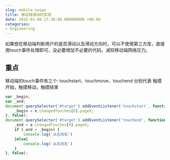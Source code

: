 ```yaml
---
slug: mobile-swipe
title: 移动端滑动的实现
date: 2015-01-08 17:38:08.000000000 +08:00
categories:
- Engineering
---
```



如果想在移动端判断用户的是否滑动以及滑动方向时，可以不使用第三方库，直接用touch事件处理即可，没必要增加不必要的代码，减轻移动端网络压力。



## 重点

移动端的touch事件有三个: touchstart、touchmove、touchend 分别代表 触摸开始，触摸移动，触摸结束

```javascript
var _begin;
var _end;
document.querySelector('#target').addEventListener('touchstart', function(e) {
	_begin = e.changedTouches[0].pageX;
}, false);
document.querySelector('#target').addEventListener('touchend', function(e) {
	_end = e.changedTouches[0].pageX;
	if (_end > _begin) {
		console.log('从左向右')
	}else{
		console.log('从右向左')
	}
}, false);
```